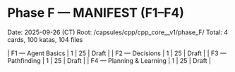 # Phase F — MANIFEST (F1–F4)

Date: 2025-09-26 (CT)
Root: /capsules/cpp/cpp_core__v1/phase_F/
Total: 4 cards, 100 katas, 104 files

| F1 — Agent Basics | 1 | 25 | Draft |
| F2 — Decisions | 1 | 25 | Draft |
| F3 — Pathfinding | 1 | 25 | Draft |
| F4 — Planning & Learning | 1 | 25 | Draft |